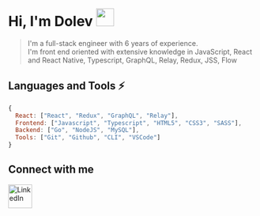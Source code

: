 # Hi, I'm Dolev <img width="36px" src="https://user-images.githubusercontent.com/1303154/88677602-1635ba80-d120-11ea-84d8-d263ba5fc3c0.gif" />

 > I'm a full-stack engineer with 6 years of experience. <br> I'm front end oriented with extensive knowledge in JavaScript, React and React Native, Typescript, GraphQL, Relay, Redux, JSS, Flow

## Languages and Tools :zap:

```javascript
{
  React: ["React", "Redux", "GraphQL", "Relay"],
  Frontend: ["Javascript", "Typescript", "HTML5", "CSS3", "SASS"],
  Backend: ["Go", "NodeJS", "MySQL"],
  Tools: ["Git", "Github", "CLI", "VSCode"]
}
```


## Connect with me

[<img align="left" alt="LinkedIn" width="48px" src="https://camo.githubusercontent.com/c8a9c5b414cd812ad6a97a46c29af67239ddaeae08c41724ff7d945fb4c047e5/68747470733a2f2f6564656e742e6769746875622e696f2f537570657254696e7949636f6e732f696d616765732f7376672f6c696e6b6564696e2e737667" />][linkedin]

[linkedin]: https://www.linkedin.com/in/dolev-hadar/

<!---
dlvhdr/dlvhdr is a ✨ special ✨ repository because its `README.md` (this file) appears on your GitHub profile.
You can click the Preview link to take a look at your changes.
--->
